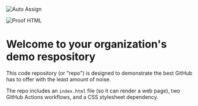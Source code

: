 ![Auto Assign](https://github.com/ChanNEthanOS/demo-repository/actions/workflows/auto-assign.yml/badge.svg)

![Proof HTML](https://github.com/ChanNEthanOS/demo-repository/actions/workflows/proof-html.yml/badge.svg)

# Welcome to your organization's demo respository
This code repository (or "repo") is designed to demonstrate the best GitHub has to offer with the least amount of noise.

The repo includes an `index.html` file (so it can render a web page), two GitHub Actions workflows, and a CSS stylesheet dependency.
